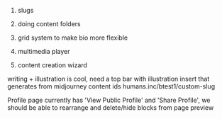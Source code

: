 1. slugs

2. doing content folders

3. grid system to make bio more flexible

4. multimedia player

5. content creation wizard

writing + illustration is cool, need a top bar with illustration insert that generates from midjourney
content ids
humans.inc/btest1/custom-slug

Profile page currently has 'View Public Profile' and 'Share Profile', we should be able to rearrange and delete/hide blocks from page preview
